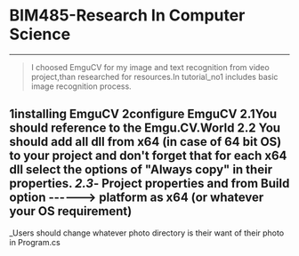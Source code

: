 # BIM485-Research In Computer Science
---------------------------------------------------------------
>I choosed EmguCV for my image and text recognition from video project,than researched for resources.In tutorial_no1 includes basic image recognition process.

**1**installing EmguCV
**2**configure EmguCV
 **2.1**You should reference to the Emgu.CV.World
 **2.2** You should add all dll from x64 (in case of 64 bit OS) to your project and don't forget that for each x64 dll select the options of        "Always copy"   in their properties.
 *2.3*- Project properties and from Build option ------> platform as x64 (or whatever your OS requirement)
---------------------------------------------------------------
_Users should change whatever photo directory is their want of their photo in Program.cs 
